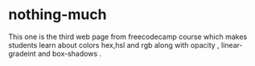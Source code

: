 # nothing-much
This one is the third web page from freecodecamp course which makes students learn about colors hex,hsl and rgb along with opacity , linear-gradeint and box-shadows .